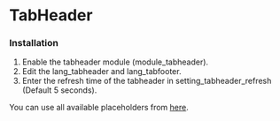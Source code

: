 # TabHeader

### Installation

1. Enable the tabheader module \(module\_tabheader\).
2. Edit the lang\_tabheader and lang\_tabfooter.
3. Enter the refresh time of the tabheader in setting\_tabheader\_refresh \(Default 5 seconds\).

You can use all available placeholders from [here](https://networkmanager.gitbook.io/wiki/plugin/placeholders).

